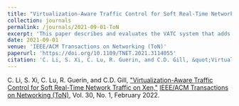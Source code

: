 ```yaml
---
title: "Virtualization-Aware Traffic Control for Soft Real-Time Network Traffic on Xen"
collection: journals
permalink: /journals/2021-09-01-ToN
excerpt: 'This paper describes and evaluates the VATC system that adds soft delay differentation to dom0 in Xen'
date: 2021-09-01
venue: 'IEEE/ACM Transactions on Networking (ToN)'
paperurl: 'https://doi.org/10.1109/TNET.2021.3114055'
citation: 'C. Li, S. Xi, C. Lu, R. Guerin, and C.D. Gill, &quot;Virtualization-Aware Traffic Control for Soft Real-Time Network Traffic on Xen.&quot; IEEE/ACM Transactions on Networking (Ton), Vol. 30, No. 1, February 2022.'  
---
```


C. Li, S. Xi, C. Lu, R. Guerin, and C.D. Gill, ["Virtualization-Aware Traffic Control for Soft Real-Time Network Traffic on Xen,"](https://doi.org/10.1109/TNET.2021.3114055)
[IEEE/ACM Transactions on Networking (ToN)](https://dl.acm.org/journal/ton), Vol. 30, No. 1, February 2022.